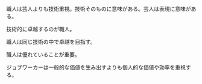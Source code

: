 職人は芸人よりも技術重視。技術そのものに意味がある。芸人は表現に意味がある。

技術的に卓越するのが職人。

職人は同じ技術の中で卓越を目指す。

職人は優れていることが重要。

ジョブワーカーは一般的な価値を生み出すよりも個人的な価値や効率を重視する。
